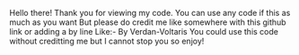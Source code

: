 Hello there!
Thank you for viewing my code.
You can use any code if this as much as you want 
But please do credit me like somewhere with this github link or adding a by line
Like:- By Verdan-Voltaris
You could use this code without creditting me but I cannot stop you so enjoy!